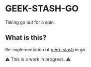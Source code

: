 # GEEK-STASH-GO
Taking go out for a spin. 

## What is this?
Re-implementation of [geek-stash](https://github.com/porkytheblack/geek-stash) in go.

⚠️ This is a work in progress. ⚠️
